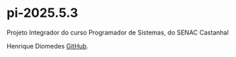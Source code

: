 # pi-2025.5.3
Projeto Integrador do curso Programador de Sistemas, do SENAC Castanhal

Henrique Diomedes [GitHub](https://github.com/HenriqueDiomedes).
